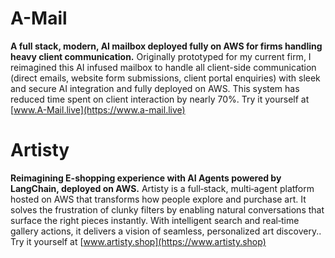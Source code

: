 # A-Mail 

**A full stack, modern, AI mailbox deployed fully on AWS for firms handling heavy client communication.**
Originally prototyped for my current firm, I reimagined this AI infused mailbox to handle all client-side communication (direct emails, website form submissions, client portal enquiries) with sleek and secure AI integration and fully deployed on AWS. This system has reduced time spent on client interaction by nearly 70%. Try it yourself at [www.A-Mail.live](https://www.a-mail.live)

# Artisty 
**Reimagining E-shopping experience with AI Agents powered by LangChain, deployed on AWS.**
Artisty is a full‑stack, multi‑agent platform hosted on AWS that transforms how people explore and purchase art. It solves the frustration of clunky filters by enabling natural conversations that surface the right pieces instantly. With intelligent search and real‑time gallery actions, it delivers a vision of seamless, personalized art discovery.. Try it yourself at [www.artisty.shop](https://www.artisty.shop)





